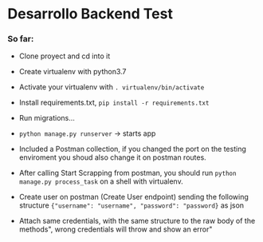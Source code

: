 # Desarrollo Backend Test

### So far:

* Clone proyect and cd into it
* Create virtualenv with python3.7
* Activate your virtualenv with ```. virtualenv/bin/activate```
* Install requirements.txt, ```pip install -r requirements.txt```
* Run migrations...
* ```python manage.py runserver``` -> starts app
* Included a Postman collection, if you changed the port on the testing enviroment you shoud also change it on postman routes.
* After calling Start Scrapping from postman, you should run ```python manage.py process_task``` on a shell with virtualenv.

* Create user on postman (Create User endpoint) sending the following structure ```{"username": "username", "password": "password}``` as json
* Attach same credentials, with the same structure to the raw body of the methods", wrong credentials will throw and show an error"